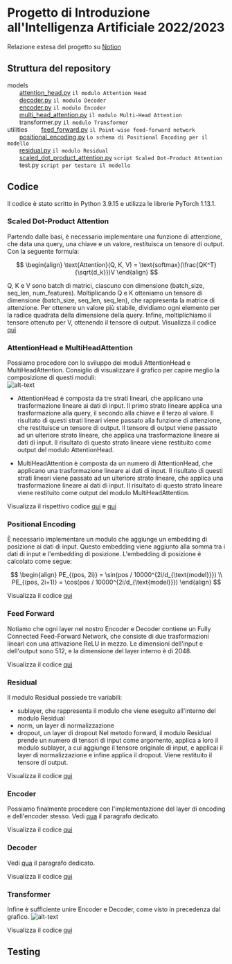 # Progetto di Introduzione all'Intelligenza Artificiale 2022/2023

Relazione estesa del progetto su [Notion](https://feather-floss-434.notion.site/Progetto-e13990b2b78641fa8b761475bc1c815d)
## Struttura del repository
 
models  
  [attention_head.py](models/attention_head.py) `il modulo Attention Head`  
  [decoder.py](models/decoder.py) `il modulo Decoder`  
  [encoder.py](models/encoder.py) `il modulo Encoder`  
  [multi_head_attention.py](models/multi_head_attention.py) `il modulo Multi-Head Attention`  
  transformer.py `il modulo Transformer`  
utilities 
  [feed_forward.py](utilities/feed_forward.py) `il Point-wise feed-forward network`  
  [positional_encoding.py](utilities/positional_encoding.py) `Lo schema di Positional Encoding per il modello`  
  [residual.py](utilities/residual.py) `il modulo Residual`  
  [scaled_dot_product_attention.py](utilities/scaled_dot_product_attention.py) `script Scaled Dot-Product Attention`  
  test.py `script per testare il modello`  


## Codice
Il codice è stato scritto in Python 3.9.15 e utilizza le librerie PyTorch 1.13.1.

### Scaled Dot-Product Attention
Partendo dalle basi, è necessario implementare una funzione di attenzione, che data una query, una chiave e un valore, restituisca un tensore di output. Con la seguente formula:

$$ 
\begin{align}
\text{Attention}(Q, K, V) = \text{softmax}(\frac{QK^T}{\sqrt{d_k}})V 
\end{align}
$$

Q, K e V sono batch di matrici, ciascuno con dimensione (batch_size, seq_len, num_features). Moltiplicando Q e K otteniamo un tensore di dimensione (batch_size, seq_len, seq_len), che rappresenta la matrice di attenzione. Per ottenere un valore più stabile, dividiamo ogni elemento per la radice quadrata della dimensione della query. Infine, moltiplichiamo il tensore ottenuto per V, ottenendo il tensore di output.
Visualizza il codice [qui](scripts/scaled_dot_product_attention.py)

### AttentionHead e MultiHeadAttention
Possiamo procedere con lo sviluppo dei moduli AttentionHead e MultiHeadAttention.
Consiglio di visualizzare il grafico per capire meglio la composizione di questi moduli:  
![alt-text](https://s3.us-west-2.amazonaws.com/secure.notion-static.com/1078abb6-b313-4b34-9393-d5b5581d8a16/Untitled.png?X-Amz-Algorithm=AWS4-HMAC-SHA256&X-Amz-Content-Sha256=UNSIGNED-PAYLOAD&X-Amz-Credential=AKIAT73L2G45EIPT3X45%2F20230225%2Fus-west-2%2Fs3%2Faws4_request&X-Amz-Date=20230225T183322Z&X-Amz-Expires=86400&X-Amz-Signature=82428c1d2c63ef918906d43646e33101221d5c7fcf3ebefc7c61e24c12a8f5bb&X-Amz-SignedHeaders=host&response-content-disposition=filename%3D%22Untitled.png%22&x-id=GetObject)

- AttentionHead è composta da tre strati lineari, che applicano una trasformazione lineare ai dati di input. Il primo strato lineare applica una trasformazione alla query, il secondo alla chiave e il terzo al valore. Il risultato di questi strati lineari viene passato alla funzione di attenzione, che restituisce un tensore di output. Il tensore di output viene passato ad un ulteriore strato lineare, che applica una trasformazione lineare ai dati di input. Il risultato di questo strato lineare viene restituito come output del modulo AttentionHead.

- MultiHeadAttention è composta da un numero di AttentionHead, che applicano una trasformazione lineare ai dati di input. Il risultato di questi strati lineari viene passato ad un ulteriore strato lineare, che applica una trasformazione lineare ai dati di input. Il risultato di questo strato lineare viene restituito come output del modulo MultiHeadAttention.

Visualizza il rispettivo codice [qui](models/attention_head.py) e [qui](models/multi_head_attention.py)

### Positional Encoding
È necessario implementare un modulo che aggiunge un embedding di posizione ai dati di input. Questo embedding viene aggiunto alla somma tra i dati di input e l'embedding di posizione. L'embedding di posizione è calcolato come segue:

$$
\begin{align}
PE_{(pos, 2i)} = \sin(pos / 10000^{2i/d_{\text{model}}}) \\
PE_{(pos, 2i+1)} = \cos(pos / 10000^{2i/d_{\text{model}}})
\end{align}
$$

Visualizza il codice [qui](models/positional_encoding.py)

### Feed Forward
Notiamo che ogni layer nel nostro Encoder e Decoder contiene un Fully Connected Feed-Forward Network, che consiste di due trasformazioni lineari con una attivazione ReLU in mezzo.
Le dimensioni dell'input e dell'output sono 512, e la dimensione del layer interno è di 2048.

Visualizza il codice [qui](models/feed_forward.py)

### Residual
Il modulo Residual possiede tre variabili:
- sublayer, che rappresenta il modulo che viene eseguito all'interno del modulo Residual
- norm, un layer di normalizzazione 
- dropout, un layer di dropout
Nel metodo forward, il modulo Residual prende un numero di tensori di input come argomento, applica a loro il modulo sublayer, a cui aggiunge il tensore originale di input, e applicai il
layer di normalizzazione e infine applica il dropout. Viene restituito il tensore di output.

Visualizza il codice [qui](models/residual.py)

### Encoder
Possiamo finalmente procedere con l'implementazione del layer di encoding e dell'encoder stesso.
Vedi [qua](https://www.notion.so/Progetto-e13990b2b78641fa8b761475bc1c815d?pvs=4#e8fe1b4c907f421ba17653f6d71aad3c) il paragrafo dedicato.

Visualizza il codice [qui](models/encoder.py)

### Decoder
Vedi [qua](https://www.notion.so/Progetto-e13990b2b78641fa8b761475bc1c815d?pvs=4#f9f7bbb08aa94b84ad7b315d91bb1295) il paragrafo dedicato.

Visualizza il codice [qui](models/decoder.py)

### Transformer
Infine è sufficiente unire Encoder e Decoder, come visto in precedenza dal grafico.
![alt-text](https://s3.us-west-2.amazonaws.com/secure.notion-static.com/f26c3908-0b2a-4c70-9740-602231cd23f4/Untitled.png?X-Amz-Algorithm=AWS4-HMAC-SHA256&X-Amz-Content-Sha256=UNSIGNED-PAYLOAD&X-Amz-Credential=AKIAT73L2G45EIPT3X45%2F20230226%2Fus-west-2%2Fs3%2Faws4_request&X-Amz-Date=20230226T164029Z&X-Amz-Expires=86400&X-Amz-Signature=a79a744bc95888465f67729cc829d0aebe7180610ceed57426e20ed7b9c045c1&X-Amz-SignedHeaders=host&response-content-disposition=filename%3D%22Untitled.png%22&x-id=GetObject)

Visualizza il codice [qui](models/transformer.py)

## Testing
